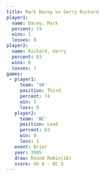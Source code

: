 ```yaml
---
title: Mark Dacey vs Gerry Richard
player1:              
  name: Dacey, Mark   
  percent: 74         
  wins: 1             
  losses: 0           
player2:              
  name: Richard, Gerry
  percent: 83         
  wins: 0             
  losses: 1           
games:
 - player1:         
     team: 'SK'     
     position: Third
     percent: 74    
     win: 1         
     loss: 0        
   player2:        
     team: 'BC'    
     position: Lead
     percent: 83   
     win: 0        
     loss: 1       
   event: Brier         
   year: 1995           
   draw: Round Robin(16)
   score: SK 8 - BC 5   
---
```

